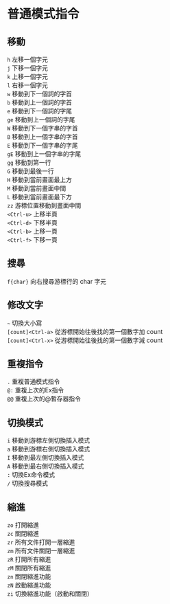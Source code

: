 # 普通模式指令

## 移動

`h` 左移一個字元  
`j` 下移一個字元  
`k` 上移一個字元  
`l` 右移一個字元  
`w` 移動到下一個詞的字首  
`b` 移動到上一個詞的字首  
`e` 移動到下一個詞的字尾  
`ge` 移動到上一個詞的字尾  
`W` 移動到下一個字串的字首  
`B` 移動到上一個字串的字首  
`E` 移動到下一個字串的字尾  
`gE` 移動到上一個字串的字尾  
`gg` 移動到第一行  
`G` 移動到最後一行  
`H` 移動到當前畫面最上方  
`M` 移動到當前畫面中間  
`L` 移動到當前畫面最下方  
`zz` 游標位置移動到畫面中間  
`<Ctrl-u>` 上移半頁  
`<Ctrl-d>` 下移半頁  
`<Ctrl-b>` 上移一頁  
`<Ctrl-f>` 下移一頁

## 搜尋

`f{char}` 向右搜尋游標行的 char 字元

## 修改文字

`~` 切換大小寫  
`[count]<Ctrl-a>` 從游標開始往後找的第一個數字加 count  
`[count]<Ctrl-x>` 從游標開始往後找的第一個數字減 count

## 重複指令

`.` 重複普通模式指令  
`@:` 重複上次的Ex指令  
`@@` 重複上次的@暫存器指令

## 切換模式

`i` 移動到游標左側切換插入模式  
`a` 移動到游標右側切換插入模式  
`I` 移動到最左側切換插入模式  
`A` 移動到最右側切換插入模式  
`:` 切換Ex命令模式  
`/` 切換搜尋模式

## 縮進

`zo` 打開縮進  
`zc` 關閉縮進  
`zr` 所有文件打開一層縮進  
`zm` 所有文件關閉一層縮進  
`zR` 打開所有縮進  
`zM` 關閉所有縮進  
`zn` 關閉縮進功能  
`zN` 啟動縮進功能  
`zi` 切換縮進功能（啟動和關閉）

